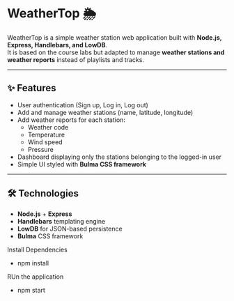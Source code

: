 # WeatherTop 🌦️

WeatherTop is a simple weather station web application built with **Node.js, Express, Handlebars, and LowDB**.  
It is based on the course labs but adapted to manage **weather stations and weather reports** instead of playlists and tracks.

---

## ✨ Features
- User authentication (Sign up, Log in, Log out)
- Add and manage weather stations (name, latitude, longitude)
- Add weather reports for each station:
  - Weather code
  - Temperature
  - Wind speed
  - Pressure
- Dashboard displaying only the stations belonging to the logged-in user
- Simple UI styled with **Bulma CSS framework**

---

## 🛠️ Technologies
- **Node.js** + **Express**
- **Handlebars** templating engine
- **LowDB** for JSON-based persistence
- **Bulma** CSS framework


Install Dependencies

- npm install

RUn the application

- npm start